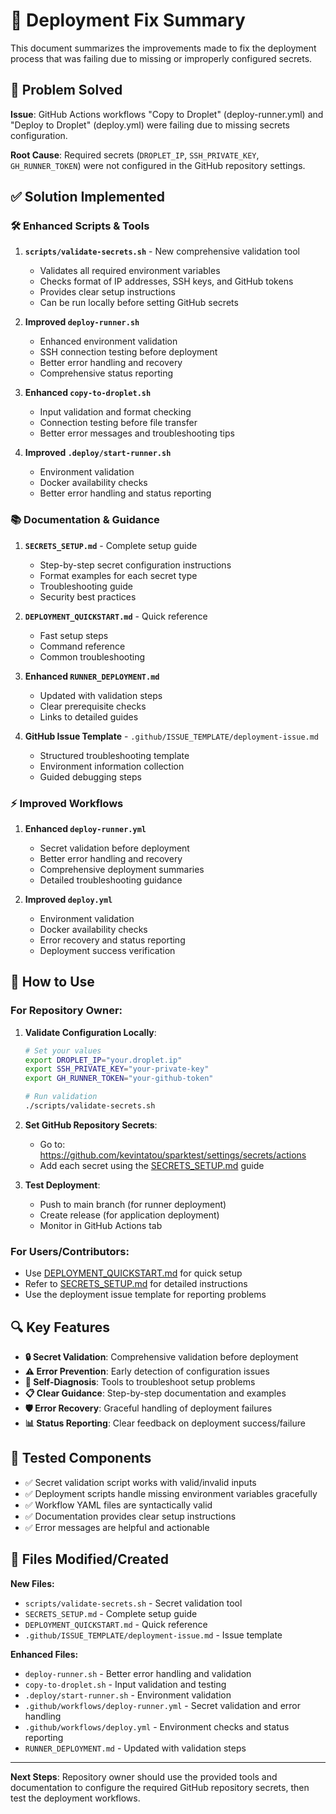 # 🔧 Deployment Fix Summary

This document summarizes the improvements made to fix the deployment process that was failing due to missing or improperly configured secrets.

## 🎯 Problem Solved

**Issue**: GitHub Actions workflows "Copy to Droplet" (deploy-runner.yml) and "Deploy to Droplet" (deploy.yml) were failing due to missing secrets configuration.

**Root Cause**: Required secrets (`DROPLET_IP`, `SSH_PRIVATE_KEY`, `GH_RUNNER_TOKEN`) were not configured in the GitHub repository settings.

## ✅ Solution Implemented

### 🛠️ Enhanced Scripts & Tools

1. **`scripts/validate-secrets.sh`** - New comprehensive validation tool
   - Validates all required environment variables
   - Checks format of IP addresses, SSH keys, and GitHub tokens
   - Provides clear setup instructions
   - Can be run locally before setting GitHub secrets

2. **Improved `deploy-runner.sh`**
   - Enhanced environment validation
   - SSH connection testing before deployment
   - Better error handling and recovery
   - Comprehensive status reporting

3. **Enhanced `copy-to-droplet.sh`**
   - Input validation and format checking
   - Connection testing before file transfer
   - Better error messages and troubleshooting tips

4. **Improved `.deploy/start-runner.sh`**
   - Environment validation
   - Docker availability checks
   - Better error handling and status reporting

### 📚 Documentation & Guidance

1. **`SECRETS_SETUP.md`** - Complete setup guide
   - Step-by-step secret configuration instructions
   - Format examples for each secret type
   - Troubleshooting guide
   - Security best practices

2. **`DEPLOYMENT_QUICKSTART.md`** - Quick reference
   - Fast setup steps
   - Command reference
   - Common troubleshooting

3. **Enhanced `RUNNER_DEPLOYMENT.md`**
   - Updated with validation steps
   - Clear prerequisite checks
   - Links to detailed guides

4. **GitHub Issue Template** - `.github/ISSUE_TEMPLATE/deployment-issue.md`
   - Structured troubleshooting template
   - Environment information collection
   - Guided debugging steps

### ⚡ Improved Workflows

1. **Enhanced `deploy-runner.yml`**
   - Secret validation before deployment
   - Better error handling and recovery
   - Comprehensive deployment summaries
   - Detailed troubleshooting guidance

2. **Improved `deploy.yml`**
   - Environment validation
   - Docker availability checks
   - Error recovery and status reporting
   - Deployment success verification

## 🚀 How to Use

### For Repository Owner:

1. **Validate Configuration Locally**:
   ```bash
   # Set your values
   export DROPLET_IP="your.droplet.ip"
   export SSH_PRIVATE_KEY="your-private-key"
   export GH_RUNNER_TOKEN="your-github-token"
   
   # Run validation
   ./scripts/validate-secrets.sh
   ```

2. **Set GitHub Repository Secrets**:
   - Go to: https://github.com/kevintatou/sparktest/settings/secrets/actions
   - Add each secret using the [SECRETS_SETUP.md](SECRETS_SETUP.md) guide

3. **Test Deployment**:
   - Push to main branch (for runner deployment)
   - Create release (for application deployment)
   - Monitor in GitHub Actions tab

### For Users/Contributors:

- Use [DEPLOYMENT_QUICKSTART.md](DEPLOYMENT_QUICKSTART.md) for quick setup
- Refer to [SECRETS_SETUP.md](SECRETS_SETUP.md) for detailed instructions
- Use the deployment issue template for reporting problems

## 🔍 Key Features

- **🔒 Secret Validation**: Comprehensive validation before deployment
- **⚠️ Error Prevention**: Early detection of configuration issues
- **🔧 Self-Diagnosis**: Tools to troubleshoot setup problems
- **📋 Clear Guidance**: Step-by-step documentation and examples
- **🛡️ Error Recovery**: Graceful handling of deployment failures
- **📊 Status Reporting**: Clear feedback on deployment success/failure

## 🧪 Tested Components

- ✅ Secret validation script works with valid/invalid inputs
- ✅ Deployment scripts handle missing environment variables gracefully
- ✅ Workflow YAML files are syntactically valid
- ✅ Documentation provides clear setup instructions
- ✅ Error messages are helpful and actionable

## 📝 Files Modified/Created

**New Files:**
- `scripts/validate-secrets.sh` - Secret validation tool
- `SECRETS_SETUP.md` - Complete setup guide
- `DEPLOYMENT_QUICKSTART.md` - Quick reference
- `.github/ISSUE_TEMPLATE/deployment-issue.md` - Issue template

**Enhanced Files:**
- `deploy-runner.sh` - Better error handling and validation
- `copy-to-droplet.sh` - Input validation and testing
- `.deploy/start-runner.sh` - Environment validation
- `.github/workflows/deploy-runner.yml` - Secret validation and error handling
- `.github/workflows/deploy.yml` - Environment checks and status reporting
- `RUNNER_DEPLOYMENT.md` - Updated with validation steps

---

**Next Steps**: Repository owner should use the provided tools and documentation to configure the required GitHub repository secrets, then test the deployment workflows.